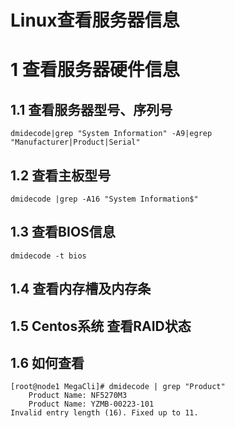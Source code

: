 







# Linux查看服务器信息



# 1 查看服务器硬件信息

## 1.1 查看服务器型号、序列号

```
dmidecode|grep "System Information" -A9|egrep "Manufacturer|Product|Serial" 
```





## 1.2 查看主板型号

```
dmidecode |grep -A16 "System Information$" 
```







## 1.3 查看BIOS信息

```
dmidecode -t bios
```





## 1.4 查看内存槽及内存条











## 1.5 Centos系统 查看RAID状态







## 1.6 如何查看

```
[root@node1 MegaCli]# dmidecode | grep "Product"
	Product Name: NF5270M3
	Product Name: YZMB-00223-101
Invalid entry length (16). Fixed up to 11.

```

